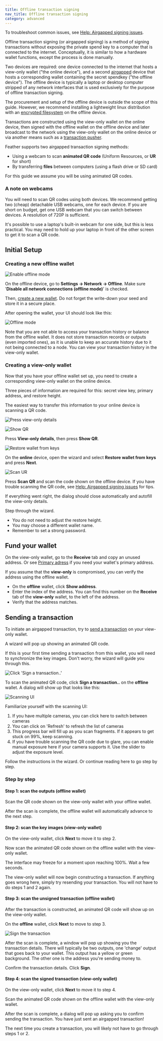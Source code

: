 ```yaml
---
title: Offline transaction signing
nav_title: Offline transaction signing
category: advanced
---
```


To troubleshoot common issues, see [Help: Airgapped signing issues](airgapped-signing-issues).

Offline transaction signing (or airgapped signing) is a method of signing transactions without exposing the private spend key to a computer that is connected to the internet. Conceptually, it is similar to how a hardware wallet functions, except the process is done manually.

Two devices are required: one device connected to the internet that hosts a view-only wallet ("the online device"), and a second [airgapped](https://en.wikipedia.org/wiki/Air_gap_%28networking%29) device that hosts a corresponding wallet containing the secret spendkey ("the offline device"). The offline device is typically a laptop or desktop computer stripped of any network interfaces that is used exclusively for the purpose of offline transaction signing.

The procurement and setup of the offline device is outside the scope of this guide. However, we recommend installing a lightweight linux distribution with an [encrypted filesystem](https://wiki.archlinux.org/title/Dm-crypt/Encrypting_an_entire_system) on the offline device.

Transactions are constructed using the view-only wallet on the online device, then signed with the offline wallet on the offline device and later broadcast to the network using the view-only wallet on the online device or via another means such as a [transaction pusher](https://xmrchain.net/rawtx).

Feather supports two airgapped transaction signing methods:

- Using a webcam to scan **animated QR code** (Uniform Resources, or **UR** for short)
- By transferring **files** between computers (using a flash drive or SD card)

For this guide we assume you will be using animated QR codes.

### A note on webcams

You will need to scan QR codes using both devices. We recommend getting two (cheap) detachable USB webcams, one for each 
device. If you are short on budget, get one USB webcam that you can switch between devices. A resolution of 720P is sufficient.

It's possible to use a laptop's built-in webcam for one side, but this is less practical. You may need to hold up your laptop in front of the other screen to get it to scan a QR code.

## Initial Setup

### Creating a new offline wallet

![Enable offline mode](/static/files/airgap_offline_mode.png)

On the offline device, go to **Settings → Network → Offline**. Make sure '**Disable all network connections (offline mode)**' is checked.

Then, [create a new wallet](create-wallet). Do not forget the write-down your seed and store it in a secure place.

After opening the wallet, your UI should look like this: 

![Offline mode](/static/files/airgap_mode.png)

Note that you are not able to access your transaction history or balance from the offline wallet. It does not store 
transaction records or outputs (even imported ones), as it is unable to keep an accurate history due to it not being 
connected to a node. You can view your transaction history in the view-only wallet.

### Creating a view-only wallet

Now that you have your offline wallet set up, you need to create a corresponding view-only wallet on the online device.

Three pieces of information are required for this: secret view key, primary address, and restore height.

The easiest way to transfer this information to your online device is scanning a QR code.

![Press view-only details](/static/files/airgap_mode_viewonly.png)

![Show QR](/static/files/airgap_transmit.png)

Press **View-only details**, then press **Show QR**.

![Restore wallet from keys](/static/files/airgap_menu.png)

On the **online** device, open the wizard and select **Restore wallet from keys** and press **Next**.

![Scan UR](/static/files/airgap_restore.png)

Press **Scan QR** and scan the code shown on the offline device. If you have trouble scanning the QR code, see [Help: Airgapped signing issues](airgapped-signing-issues) for tips.

If everything went right, the dialog should close automatically and autofill the view-only details.

Step through the wizard. 

- You do not need to adjust the restore height.
- You may choose a different wallet name.
- Remember to set a strong password.

## Fund your wallet

On the view-only wallet, go to the **Receive** tab and copy an unused address. Or see [Primary adress](primary-address) if you need your wallet's primary address.

If you assume that the **view-only** is compromised, you can verify the address using the offline wallet.

- On the **offline** wallet, click **Show address**.
- Enter the index of the address. You can find this number on the **Receive** tab of the **view-only** wallet, to the left of the address.
- Verify that the address matches.

## Sending a transaction

To initiate an airgapped transaction, try to [send a transaction](send-transaction) on your view-only wallet.

A wizard will pop up showing an animated QR code.

If this is your first time sending a transaction from this wallet, you will need to synchronize the key images. Don't 
worry, the wizard will guide you through this.

![Click 'Sign a transaction..'](/static/files/airgap_mode_sign.png)

To scan the animated QR code, click **Sign a transaction..** on the **offline** wallet. A dialog will show up that looks like this:

![Scanning UI](/static/files/airgap_scan.png)

Familiarize yourself with the scanning UI:

1. If you have multiple cameras, you can click here to switch between cameras
2. You can click on 'Refresh' to refresh the list of cameras
3. This progress bar will fill up as you scan fragments. If it appears to get stuck on 99%, keep scanning.
4. If you have trouble scanning the QR code due to glare, you can enable manual exposure here if your camera supports it. Use the slider to adjust the exposure level.

Follow the instructions in the wizard. Or continue reading here to go step by step.

### Step by step

#### Step 1: scan the outputs (offline wallet)

Scan the QR code shown on the view-only wallet with your offline wallet.

After the scan is complete, the offline wallet will automatically advance to the next step.

#### Step 2: scan the key images (view-only wallet)

On the view-only wallet, click **Next** to move it to step 2.

Now scan the animated QR code shown on the offline wallet with the view-only wallet.

The interface may freeze for a moment upon reaching 100%. Wait a few seconds.

The view-only wallet will now begin constructing a transaction. If anything goes wrong here, simply try resending your 
transaction. You will not have to do steps 1 and 2 again.

#### Step 3: scan the unsigned transaction (offline wallet)

After the transaction is constructed, an animated QR code will show up on the view-only wallet.

On the **offline** wallet, click **Next** to move to step 3.

![Sign the transaction](/static/files/airgap_sign.png)

After the scan is complete, a window will pop up showing you the transaction details. There will typically be two outputs,
one 'change' output that goes back to your wallet. This output has a yellow or green background. The other one is the 
address you're sending money to.

Confirm the transaction details. Click **Sign**.

#### Step 4: scan the signed transaction (view-only wallet)

On the view-only wallet, click **Next** to move it to step 4.

Scan the animated QR code shown on the offline wallet with the view-only wallet.

After the scan is complete, a dialog will pop up asking you to confirm sending the transaction. You have just sent an airgapped transaction!

The next time you create a transaction, you will likely not have to go through steps 1 or 2.
